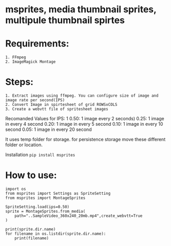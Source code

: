 # msprites, media thumbnail sprites, multipule thumbnail spirtes

# Requirements:

    1. FFmpeg
    2. ImageMagick Montage

# Steps:
    1. Extract images using ffmpeg. You can configure size of image and image rate per second(IPS)
    2. Convert Image in spirtesheet of grid ROWSxCOLS
    3. Create a webvtt file of spritesheet images

Recomanded Values for IPS:
    1
    0.50: 1 image every 2 seconds)
    0.25: 1 image in every 4 second
    0.20: 1 image in every 5 second
    0.10: 1 image in every 10 second
    0.05: 1 image in every 20 second

It uses temp folder for storage. for persistence storage move these different folder or location.

Installation
```pip install msprites```

# How to use:
```
import os
from msprites import Settings as SpriteSetting
from msprites import MontageSprites

SpriteSetting.load(ips=0.50)
sprite = MontageSprites.from_media(
    path="..SampleVideo_360x240_20mb.mp4",create_webvtt=True
)

print(sprite.dir.name)
for filename in os.listdir(sprite.dir.name):
    print(filename)
```
